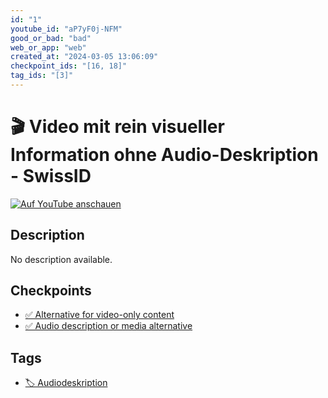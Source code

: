 ```yaml
---
id: "1"
youtube_id: "aP7yF0j-NFM"
good_or_bad: "bad"
web_or_app: "web"
created_at: "2024-03-05 13:06:09"
checkpoint_ids: "[16, 18]"
tag_ids: "[3]"
---
```


# 🎬 Video mit rein visueller Information ohne Audio-Deskription - SwissID

[![Auf YouTube anschauen](https://img.youtube.com/vi/aP7yF0j-NFM/sddefault.jpg)](https://youtu.be/aP7yF0j-NFM)

## Description

No description available.

## Checkpoints

- [✅ Alternative for video-only content](/en/wcag/1.2.1-audio-only-and-video-only-prerecorded/alternative-for-video-only-content)
- [✅ Audio description or media alternative](/en/wcag/1.2.3-audio-description-or-media-alternative-prerecorded/audio-description-or-media-alternative)

## Tags

- [🏷️ Audiodeskription](/en/tags/audiodeskription)
